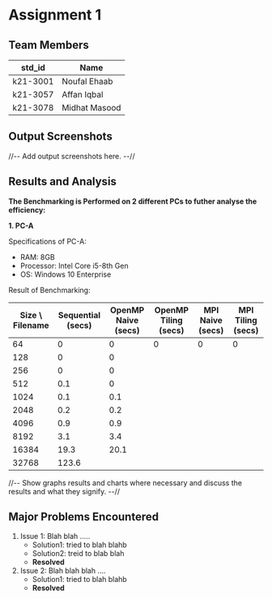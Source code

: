 # Assignment 1
## Team Members
|std_id|Name|
|--------|-|
|k21-3001|Noufal Ehaab|
|k21-3057|Affan Iqbal|
|k21-3078|Midhat Masood|
## Output Screenshots
//-- Add output screenshots here. --//
## Results and Analysis
**The Benchmarking is Performed on 2 different PCs to futher analyse the efficiency:**

**1. PC-A**

  Specifications of PC-A: 
  - RAM: 8GB
  - Processor: Intel Core i5-8th Gen
  - OS: Windows 10 Enterprise

  Result of Benchmarking:

  | Size \ Filename | Sequential (secs) | OpenMP Naive (secs) | OpenMP Tiling (secs) | MPI Naive (secs) | MPI Tiling (secs) |
  |--|-|-|-|-|-|
  | 64 | 0 | 0 | 0 | 0 | 0 |
  | 128 | 0 | 0 |
  | 256 | 0 | 0 |
  | 512 | 0.1 | 0 |
  | 1024 | 0.1 | 0.1 |
  | 2048 | 0.2 | 0.2 |
  | 4096 | 0.9 | 0.9 |
  | 8192 | 3.1 | 3.4 |
  | 16384 | 19.3 | 20.1 |
  | 32768 | 123.6 | 
  
//-- Show graphs results and charts where necessary and discuss the results and what they signify. --// 

## Major Problems Encountered
1. Issue 1: Blah blah .....
    - Solution1: tried to blah blahb
    - Solution2: treid to blab blah
    - **Resolved**
3. Issue 2: Blah blah blah ....
    - Solution1: tried to blah blahb
    - **Resolved**
